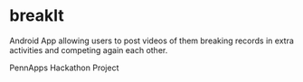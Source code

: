 breakIt
=======
Android App allowing users to post videos of them breaking records in extra activities and competing again each other.






PennApps Hackathon Project
